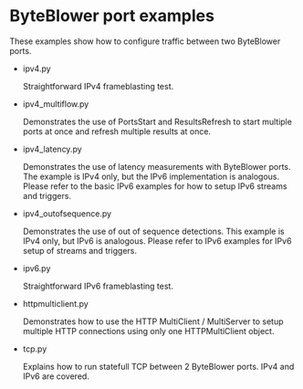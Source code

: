 # ByteBlower port examples
These examples show how to configure traffic between two ByteBlower ports.

- ipv4.py

  Straightforward IPv4 frameblasting test.
 
- ipv4_multiflow.py

  Demonstrates the use of PortsStart and ResultsRefresh to start multiple ports
  at once and refresh multiple results at once.

- ipv4_latency.py

  Demonstrates the use of latency measurements with ByteBlower ports.  The 
  example is IPv4 only, but the IPv6 implementation is analogous.  Please 
  refer to the basic IPv6 examples for how to setup IPv6 streams and triggers.

- ipv4_outofsequence.py
  
  Demonstrates the use of out of sequence detections.  This example is IPv4 
  only, but IPv6 is analogous.  Please refer to IPv6 examples for IPv6 setup of
  streams and triggers.

- ipv6.py

  Straightforward IPv6 frameblasting test.
  
- httpmulticlient.py

  Demonstrates how to use the HTTP MultiClient / MultiServer to setup multiple
  HTTP connections using only one HTTPMultiClient object.

- tcp.py

  Explains how to run statefull TCP between 2 ByteBlower ports.  IPv4 and IPv6 
  are covered.


